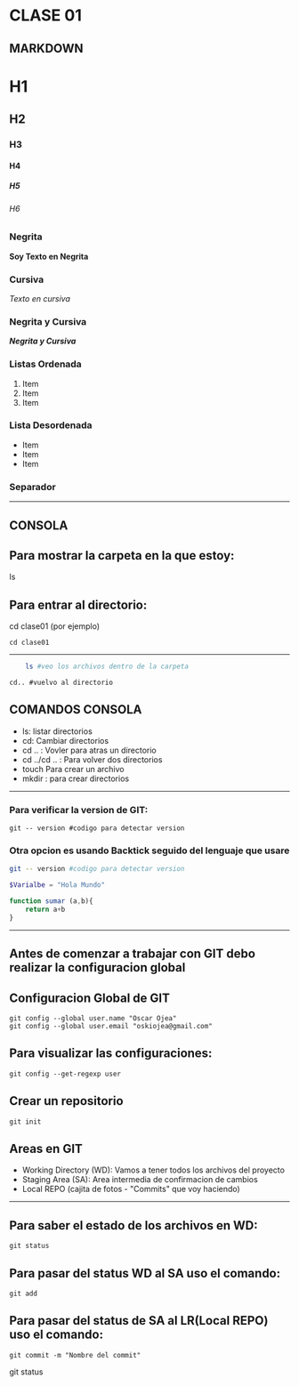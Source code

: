 # CLASE 01

## MARKDOWN

# H1
## H2
### H3
#### H4
##### H5
###### H6

### Negrita

**Soy Texto en Negrita**

### Cursiva

*Texto en cursiva*

### Negrita y Cursiva

***Negrita y Cursiva***

### Listas Ordenada

1. Item
2. Item
3. Item

### Lista Desordenada

* Item
* Item
* Item

### Separador
---

## CONSOLA
## Para mostrar la carpeta en la que estoy:
ls
## Para entrar al directorio:
cd clase01 (por ejemplo)

    cd clase01
---
```sh
    ls #veo los archivos dentro de la carpeta
```
    cd.. #vuelvo al directorio

## COMANDOS CONSOLA

* ls: listar directorios
* cd: Cambiar directorios
* cd .. : Vovler para atras un directorio
* cd ../cd .. : Para volver dos directorios
* touch <nombarch> Para crear un archivo
* mkdir : para crear directorios

---

### Para verificar la version de GIT:
    git -- version #codigo para detectar version

### Otra opcion es usando Backtick seguido del lenguaje que usare

```sh
git -- version #codigo para detectar version
```

```php
$Varialbe = "Hola Mundo"
```

```js
function sumar (a,b){
    return a+b
}
```
---
## Antes de comenzar a trabajar con GIT debo realizar la configuracion global

## Configuracion Global de GIT
    git config --global user.name "Oscar Ojea"
    git config --global user.email "oskiojea@gmail.com"

## Para visualizar las configuraciones:
    git config --get-regexp user


## Crear un repositorio
    git init

## Areas en GIT
* Working Directory (WD): Vamos a tener todos los archivos del proyecto
* Staging Area (SA): Area intermedia de confirmacion de cambios
* Local REPO (cajita de fotos - "Commits"  que voy haciendo)

---
## Para saber el estado de los archivos en WD:

    git status

## Para pasar del status WD al SA uso el comando:

    git add

## Para pasar del status de SA al LR(Local REPO) uso el comando:
    
    git commit -m "Nombre del commit"

git status









